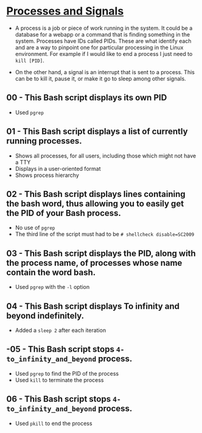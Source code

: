 # <ins>Processes and Signals</ins>

- A process is a job or piece of work running in the system. It could be a database for a webapp or a command that is finding something in the system. Processes have IDs called PIDs. These are what identify each and are a way to pinpoint one for particular processing in the Linux environment. For example if I would like to end a process I just need to `kill [PID]`.

-  On the other hand, a signal is an interrupt that is sent to a process. This can be to kill it, pause it, or make it go to sleep among other signals.

## 00 - This Bash script displays its own PID
- Used `pgrep`

## 01 - This Bash script displays a list of currently running processes.
- Shows all processes, for all users, including those which might not have a TTY
- Displays in a user-oriented format
- Shows process hierarchy

## 02 - This Bash script displays lines containing the bash word, thus allowing you to easily get the PID of your Bash process.
- No use of `pgrep`
- The third line of the script must had to be `# shellcheck disable=SC2009`

## 03 - This Bash script displays the PID, along with the process name, of processes whose name contain the word bash.
- Used `pgrep` with the `-l` option

## 04 - This Bash script displays To infinity and beyond indefinitely.
- Added a `sleep 2` after each iteration

## -05 - This Bash script stops `4-to_infinity_and_beyond` process.
- Used `pgrep` to find the PID of the process
- Used `kill` to terminate the process

## 06 - This Bash script stops `4-to_infinity_and_beyond` process.
- Used `pkill` to end the process


